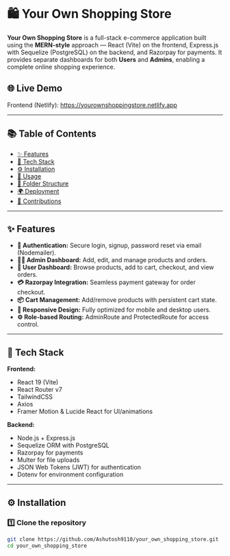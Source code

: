 <h1>🛍️ Your Own Shopping Store</h1>

<p>
<strong>Your Own Shopping Store</strong> is a full-stack e-commerce application built using the <strong>MERN-style</strong> approach — 
React (Vite) on the frontend, Express.js with Sequelize (PostgreSQL) on the backend, and Razorpay for payments.
It provides separate dashboards for both <strong>Users</strong> and <strong>Admins</strong>, enabling a complete online shopping experience.
</p>

<h2>🌐 Live Demo</h2>

<p>
Frontend (Netlify): <a href="https://yourownshoppingstore.netlify.app" target="_blank">https://yourownshoppingstore.netlify.app</a>  
<br/>
</p>

---

<h2>📚 Table of Contents</h2>

<ul>
  <li><a href="#features">✨ Features</a></li>
  <li><a href="#tech-stack">🧩 Tech Stack</a></li>
  <li><a href="#installation">⚙️ Installation</a></li>
  <li><a href="#usage">🚀 Usage</a></li>
  <li><a href="#folder-structure">📁 Folder Structure</a></li>
  <li><a href="#deployment">🌍 Deployment</a></li>
  <li><a href="#contributing">🤝 Contributions</a></li>
</ul>

---

<h2 id="features">✨ Features</h2>

<ul>
  <li><strong>👥 Authentication:</strong> Secure login, signup, password reset via email (Nodemailer).</li>
  <li><strong>🧑‍💼 Admin Dashboard:</strong> Add, edit, and manage products and orders.</li>
  <li><strong>🛒 User Dashboard:</strong> Browse products, add to cart, checkout, and view orders.</li>
  <li><strong>💳 Razorpay Integration:</strong> Seamless payment gateway for order checkout.</li>
  <li><strong>📦 Cart Management:</strong> Add/remove products with persistent cart state.</li>
  <li><strong>📱 Responsive Design:</strong> Fully optimized for mobile and desktop users.</li>
  <li><strong>⚙️ Role-based Routing:</strong> AdminRoute and ProtectedRoute for access control.</li>
</ul>

---

<h2 id="tech-stack">🧩 Tech Stack</h2>

**Frontend:**
- React 19 (Vite)
- React Router v7
- TailwindCSS
- Axios
- Framer Motion & Lucide React for UI/animations

**Backend:**
- Node.js + Express.js
- Sequelize ORM with PostgreSQL
- Razorpay for payments
- Multer for file uploads
- JSON Web Tokens (JWT) for authentication
- Dotenv for environment configuration

---

<h2 id="installation">⚙️ Installation</h2>

### 1️⃣ Clone the repository
```bash
git clone https://github.com/Ashutosh9110/your_own_shopping_store.git
cd your_own_shopping_store
